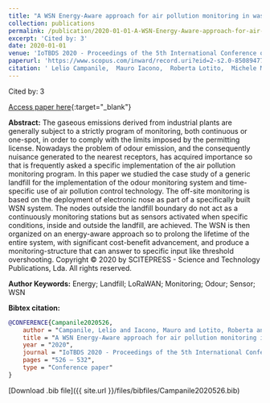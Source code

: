 ```yaml
---
title: "A WSN Energy-Aware approach for air pollution monitoring in waste treatment facility site: A case study for landfill monitoring odour"
collection: publications
permalink: /publication/2020-01-01-A-WSN-Energy-Aware-approach-for-air-pollution-monitoring-in-waste-treatment-facility-site-A-case-study-for-landfill-monitoring-odour
excerpt: 'Cited by: 3'
date: 2020-01-01
venue: 'IoTBDS 2020 - Proceedings of the 5th International Conference on Internet of Things, Big Data and Security'
paperurl: 'https://www.scopus.com/inward/record.uri?eid=2-s2.0-85089477488&partnerID=40&md5=13ea9ca38f15c5b885ef7e501067010c'
citation: ' Lelio Campanile,  Mauro Iacono,  Roberta Lotito,  Michele Mastroianni, &quot;A WSN Energy-Aware approach for air pollution monitoring in waste treatment facility site: A case study for landfill monitoring odour.&quot; IoTBDS 2020 - Proceedings of the 5th International Conference on Internet of Things, Big Data and Security, 2020.'
---
```

Cited by: 3

[Access paper here](https://www.scopus.com/inward/record.uri?eid=2-s2.0-85089477488&partnerID=40&md5=13ea9ca38f15c5b885ef7e501067010c){:target="_blank"}

 __Abstract:__ The gaseous emissions derived from industrial plants are generally subject to a strictly program of monitoring, both continuous or one-spot, in order to comply with the limits imposed by the permitting license. Nowadays the problem of odour emission, and the consequently nuisance generated to the nearest receptors, has acquired importance so that is frequently asked a specific implementation of the air pollution monitoring program. In this paper we studied the case study of a generic landfill for the implementation of the odour monitoring system and time-specific use of air pollution control technology. The off-site monitoring is based on the deployment of electronic nose as part of a specifically built WSN system. The nodes outside the landfill boundary do not act as a continuously monitoring stations but as sensors activated when specific conditions, inside and outside the landfill, are achieved. The WSN is then organized on an energy-aware approach so to prolong the lifetime of the entire system, with significant cost-benefit advancement, and produce a monitoring-structure that can answer to specific input like threshold overshooting. Copyright © 2020 by SCITEPRESS - Science and Technology Publications, Lda. All rights reserved.

 __Author Keywords:__ Energy; Landfill; LoRaWAN; Monitoring; Odour; Sensor; WSN

 __Bibtex citation:__ 
```bibtex 
@CONFERENCE{Campanile2020526,
    author = "Campanile, Lelio and Iacono, Mauro and Lotito, Roberta and Mastroianni, Michele",
    title = "A WSN Energy-Aware approach for air pollution monitoring in waste treatment facility site: A case study for landfill monitoring odour",
    year = "2020",
    journal = "IoTBDS 2020 - Proceedings of the 5th International Conference on Internet of Things, Big Data and Security",
    pages = "526 – 532",
    type = "Conference paper"
}

``` 
[Download .bib file]({{ site.url }}/files/bibfiles/Campanile2020526.bib) 
